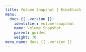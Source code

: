 ```yaml
---
title: Volume Snapshot | KubeStash
menu:
  docs_{{ .version }}:
    identifier: volume-snapshot
    name: Volume Snapshot
    parent: guides
    weight: 70
menu_name: docs_{{ .version }}
---
```

